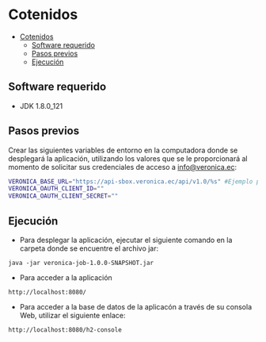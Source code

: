 Cotenidos
=================
- [Cotenidos](#cotenidos)
    - [Software requerido](#software-requerido)
    - [Pasos previos](#pasos-previos)
    - [Ejecución](#ejecución)

## Software requerido
- JDK 1.8.0_121

## Pasos previos
Crear las siguientes variables de entorno en la computadora donde se desplegará la aplicación, utilizando los valores que se le proporcionará al momento de solicitar sus credenciales de acceso a [info@veronica.ec](mailto:info@veronica.ec):
```bash
VERONICA_BASE_URL="https://api-sbox.veronica.ec/api/v1.0/%s" #Ejemplo para ambiente de Sandbox
VERONICA_OAUTH_CLIENT_ID=""
VERONICA_OAUTH_CLIENT_SECRET=""
```

## Ejecución
- Para desplegar la aplicación, ejecutar el siguiente comando en la carpeta donde se encuentre el archivo jar:
```
java -jar veronica-job-1.0.0-SNAPSHOT.jar
```

- Para acceder a la aplicación
```
http://localhost:8080/
```

- Para acceder a la base de datos de la aplicacón a través de su consola Web, utilizar el siguiente enlace:
```
http://localhost:8080/h2-console
```